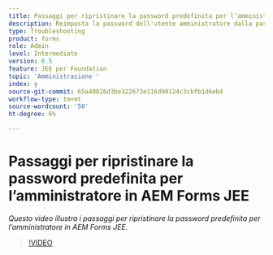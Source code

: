 ```yaml
---
title: Passaggi per ripristinare la password predefinita per l’amministratore in AEM Forms JEE
description: Reimposta la password dell'utente amministratore dalla password predefinita
type: Troubleshooting
product: forms
role: Admin
level: Intermediate
version: 6.5
feature: JEE per Foundation
topic: 'Amministrazione '
index: y
source-git-commit: 65a40826d3be322673e116d98124c3cbfb1d6eb4
workflow-type: tm+mt
source-wordcount: '50'
ht-degree: 6%

---
```



# Passaggi per ripristinare la password predefinita per l’amministratore in AEM Forms JEE

*Questo video illustra i passaggi per ripristinare la password predefinita per l’amministratore in AEM Forms JEE.*

>[!VIDEO](https://video.tv.adobe.com/v/335541?quality=9&learn=on)